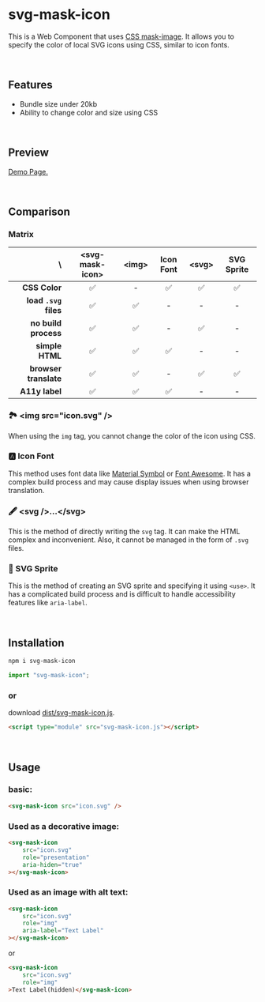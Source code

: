# svg-mask-icon

This is a Web Component that uses [CSS mask-image](https://developer.mozilla.org/docs/Web/CSS/mask-image). It allows you to specify the color of local SVG icons using CSS, similar to icon fonts.

<br />

## Features
- Bundle size under 20kb
- Ability to change color and size using CSS

<br />

## Preview
[Demo Page.]()

<br />

## Comparison

### Matrix

 \ | &lt;svg-mask-icon&gt; | &lt;img&gt; | Icon Font | &lt;svg&gt; | SVG Sprite 
--:|:--:|:--:|:--:|:--:|:--:
 **CSS Color**         | ✅ | - | ✅ | ✅ | ✅ 
 **load `.svg` files** | ✅ | ✅ | - | - | -
 **no build process**  | ✅ | ✅ | - | ✅ | -
 **simple HTML**       | ✅ | ✅ | ✅ | - | -
 **browser translate** | ✅ | ✅ | - | ✅ | ✅
 **A11y label**        | ✅ | ✅ | ✅ | - | -

### 🏞️ &lt;img src="icon.svg" /&gt;
When using the `img` tag, you cannot change the color of the icon using CSS.

### 🅰️ Icon Font
This method uses font data like [Material Symbol](https://fonts.google.com/icons) or [Font Awesome](https://fontawesome.com/). It has a complex build process and may cause display issues when using browser translation.

### 🖋️ &lt;svg /&gt;...&lt;/svg&gt;
This is the method of directly writing the `svg` tag. It can make the HTML complex and inconvenient. Also, it cannot be managed in the form of `.svg` files.

### 📁 SVG Sprite
This is the method of creating an SVG sprite and specifying it using `<use>`. It has a complicated build process and is difficult to handle accessibility features like `aria-label`.

<br />

## Installation
```bash
npm i svg-mask-icon
```

```js
import "svg-mask-icon";
```

### or

download [dist/svg-mask-icon.js](dist/svg-mask-icon.js).

```html
<script type="module" src="svg-mask-icon.js"></script>
```

<br />

## Usage

### basic:
```html
<svg-mask-icon src="icon.svg" />
```

### Used as a decorative image:
```html
<svg-mask-icon
    src="icon.svg"
    role="presentation"
    aria-hiden="true"
></svg-mask-icon>
```

### Used as an image with alt text:
```html
<svg-mask-icon
    src="icon.svg"
    role="img"
    aria-label="Text Label"
></svg-mask-icon>
```
or
```html
<svg-mask-icon
    src="icon.svg"
    role="img"
>Text Label(hidden)</svg-mask-icon>
```
